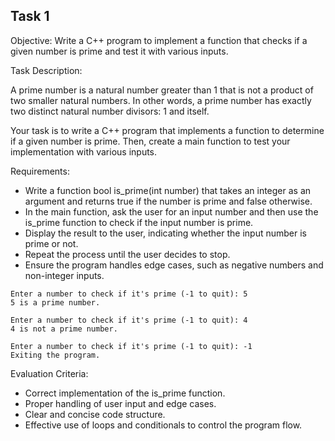 ## Task 1

Objective: Write a C++ program to implement a function that checks if a given number is prime and test it with various inputs.

Task Description:

A prime number is a natural number greater than 1 that is not a product of two smaller natural numbers. In other words, a prime number has exactly two distinct natural number divisors: 1 and itself.

Your task is to write a C++ program that implements a function to determine if a given number is prime. Then, create a main function to test your implementation with various inputs.

Requirements:

- Write a function bool is_prime(int number) that takes an integer as an argument and returns true if the number is prime and false otherwise.
- In the main function, ask the user for an input number and then use the is_prime function to check if the input number is prime.
- Display the result to the user, indicating whether the input number is prime or not.
- Repeat the process until the user decides to stop.
- Ensure the program handles edge cases, such as negative numbers and non-integer inputs.

```
Enter a number to check if it's prime (-1 to quit): 5
5 is a prime number.

Enter a number to check if it's prime (-1 to quit): 4
4 is not a prime number.

Enter a number to check if it's prime (-1 to quit): -1
Exiting the program.
```

Evaluation Criteria:

- Correct implementation of the is_prime function.
- Proper handling of user input and edge cases.
- Clear and concise code structure.
- Effective use of loops and conditionals to control the program flow.

